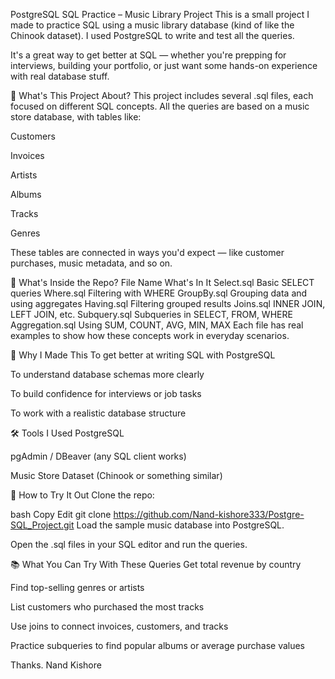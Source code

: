 
PostgreSQL SQL Practice – Music Library Project
This is a small project I made to practice SQL using a music library database (kind of like the Chinook dataset). I used PostgreSQL to write and test all the queries.

It's a great way to get better at SQL — whether you're prepping for interviews, building your portfolio, or just want some hands-on experience with real database stuff.

📌 What's This Project About?
This project includes several .sql files, each focused on different SQL concepts. All the queries are based on a music store database, with tables like:

Customers

Invoices

Artists

Albums

Tracks

Genres

These tables are connected in ways you'd expect — like customer purchases, music metadata, and so on.

📁 What's Inside the Repo?
File Name	What's In It
Select.sql	Basic SELECT queries
Where.sql	Filtering with WHERE
GroupBy.sql	Grouping data and using aggregates
Having.sql	Filtering grouped results
Joins.sql	INNER JOIN, LEFT JOIN, etc.
Subquery.sql	Subqueries in SELECT, FROM, WHERE
Aggregation.sql	Using SUM, COUNT, AVG, MIN, MAX
Each file has real examples to show how these concepts work in everyday scenarios.

🎯 Why I Made This
To get better at writing SQL with PostgreSQL

To understand database schemas more clearly

To build confidence for interviews or job tasks

To work with a realistic database structure

🛠️ Tools I Used
PostgreSQL

pgAdmin / DBeaver (any SQL client works)

Music Store Dataset (Chinook or something similar)

🚀 How to Try It Out
Clone the repo:

bash
Copy
Edit
git clone https://github.com/Nand-kishore333/Postgre-SQL_Project.git
Load the sample music database into PostgreSQL.

Open the .sql files in your SQL editor and run the queries.

📚 What You Can Try With These Queries
Get total revenue by country

Find top-selling genres or artists

List customers who purchased the most tracks

Use joins to connect invoices, customers, and tracks

Practice subqueries to find popular albums or average purchase values

Thanks.
Nand Kishore
